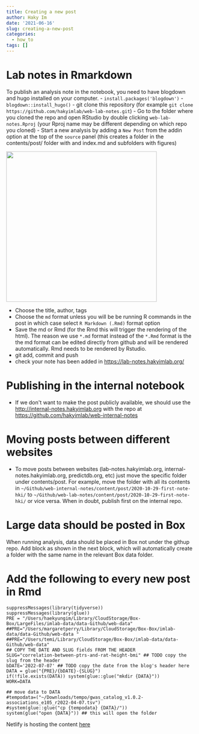 ```yaml
---
title: Creating a new post
author: Haky Im
date: '2021-06-16'
slug: creating-a-new-post
categories:
  - how_to
tags: []
---
```


# Lab notes in Rmarkdown

To publish an analysis note in the notebook, you need to have blogdown and hugo installed on your computer. - `install.packages('blogdown')` - `blogdown::install_hugo()` - git clone this repository (for example `git clone https://github.com/hakyimlab/web-lab-notes.git`) - Go to the folder where you cloned the repo and open RStudio by double clicking `web-lab-notes.Rproj` (your Rproj name may be different depending on which repo you cloned) - Start a new analysis by adding a `New Post` from the addin option at the top of the `source` panel (this creates a folder in the contents/post/ folder with and index.md and subfolders with figures)

<img src="https://raw.githubusercontent.com/hakyimlab/web-lab-notes/master/static/new-post-addin.png" width="400x"/>

-   Choose the title, author, tags
-   Choose the `md` format unless you will be be running R commands in the post in which case select `R Markdown (.Rmd)` format option
-   Save the md or Rmd (for the Rmd this will trigger the rendering of the html). The reason we use `*.md` format instead of the `*.Rmd` format is the the md format can be edited directly from github and will be rendered automatically. Rmd needs to be rendered by Rstudio.
-   git add, commit and push
-   check your note has been added in https://lab-notes.hakyimlab.org/

# Publishing in the internal notebook

-   If we don't want to make the post publicly available, we should use the http://internal-notes.hakyimlab.org with the repo at https://github.com/hakyimlab/web-internal-notes

# Moving posts between different websites

-   To move posts between websites (lab-notes.hakyimlab.org, internal-notes.hakyimlab.org, predictdb.org, etc) just move the specific folder under contents/post. For example, move the folder with all its contents in `~/Github/web-internal-notes/content/post/2020-10-29-first-note-hki/` to `~/Github/web-lab-notes/content/post/2020-10-29-first-note-hki/` or vice versa. When in doubt, publish first on the internal repo.

# Large data should be posted in Box

When running analysis, data should be placed in Box not under the githup repo. Add block as shown in the next block, which will automatically create a folder with the same name in the relevant Box data folder.

# Add the following to every new post in Rmd

```
suppressMessages(library(tidyverse))
suppressMessages(library(glue))
PRE = "/Users/haekyungim/Library/CloudStorage/Box-Box/LargeFiles/imlab-data/data-Github/web-data"
##PRE="/Users/margaretperry/Library/CloudStorage/Box-Box/imlab-data/data-Github/web-data "
##PRE="/Users/temi/Library/CloudStorage/Box-Box/imlab-data/data-Github/web-data"
## COPY THE DATE AND SLUG fields FROM THE HEADER
SLUG="correlation-between-ptrs-and-rat-height-bmi" ## TODO copy the slug from the header
bDATE='2022-07-07' ## TODO copy the date from the blog's header here
DATA = glue("{PRE}/{bDATE}-{SLUG}")
if(!file.exists(DATA)) system(glue::glue("mkdir {DATA}"))
WORK=DATA

## move data to DATA
#tempodata=("~/Downloads/tempo/gwas_catalog_v1.0.2-associations_e105_r2022-04-07.tsv")
#system(glue::glue("cp {tempodata} {DATA}/"))
system(glue("open {DATA}")) ## this will open the folder 
```

Netlify is hosting the content [here](https://lab-notes.hakyimlab.org) <!-- (or  [here](https://web-internal-notes-hakyimlab.netlify.app) ) -->
